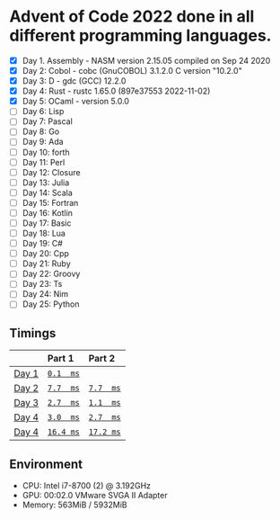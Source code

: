 # Advent of Code 2022 done in all different programming languages.

- [X] Day 1. Assembly - NASM version 2.15.05 compiled on Sep 24 2020
- [X] Day 2: Cobol    - cobc (GnuCOBOL) 3.1.2.0 C version "10.2.0"
- [X] Day 3: D        - gdc (GCC) 12.2.0
- [X] Day 4: Rust     - rustc 1.65.0 (897e37553 2022-11-02)
- [X] Day 5: OCaml    - version 5.0.0
- [ ] Day 6: Lisp
- [ ] Day 7: Pascal
- [ ] Day 8: Go
- [ ] Day 9: Ada
- [ ] Day 10: forth
- [ ] Day 11: Perl
- [ ] Day 12: Closure
- [ ] Day 13: Julia
- [ ] Day 14: Scala
- [ ] Day 15: Fortran
- [ ] Day 16: Kotlin
- [ ] Day 17: Basic
- [ ] Day 18: Lua
- [ ] Day 19: C#
- [ ] Day 20: Cpp
- [ ] Day 21: Ruby
- [ ] Day 22: Groovy
- [ ] Day 23: Ts
- [ ] Day 24: Nim
- [ ] Day 25: Python

## Timings
|                                              | Part 1                        | Part 2                        |
|:---------------------------------------------|:------------------------------|:------------------------------|
| [Day 1](https://adventofcode.com/2022/day/1) | [`0.1  ms`](./day1/part1.asm) |                               |
| [Day 2](https://adventofcode.com/2022/day/2) | [`7.7  ms`](./day2/part1.cob) | [`7.7  ms`](./day2/part2.cob) |
| [Day 3](https://adventofcode.com/2022/day/3) | [`2.7  ms`](./day3/part1.d)   | [`1.1  ms`](./day3/part2.d)   |
| [Day 4](https://adventofcode.com/2022/day/4) | [`3.0  ms`](./day4/part1.rs)  | [`2.7  ms`](./day4/part2.rs)  |
| [Day 4](https://adventofcode.com/2022/day/5) | [`16.4 ms`](./day4/part1.ml)  | [`17.2 ms`](./day4/part2.ml)  |

## Environment
- CPU: Intel i7-8700 (2) @ 3.192GHz 
- GPU: 00:02.0 VMware SVGA II Adapter 
- Memory: 563MiB / 5932MiB
